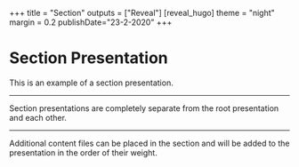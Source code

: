 +++
title = "Section"
outputs = ["Reveal"]
[reveal_hugo]
theme = "night"
margin = 0.2
publishDate="23-2-2020"
+++

# Section Presentation

This is an example of a section presentation.

---

Section presentations are completely separate from the root presentation and each other.

---

Additional content files can be placed in the section and will be added to the presentation in the order of their weight.
